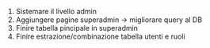 1. Sistemare il livello admin
2. Aggiungere pagine superadmin -> migliorare query al DB
3. Finire tabella pincipale in superadmin
4. Finire estrazione/combinazione tabella utenti e ruoli
